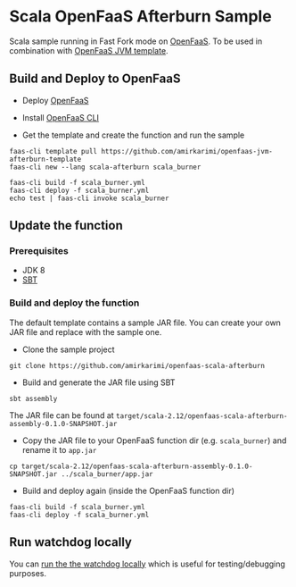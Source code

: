 # Scala OpenFaaS Afterburn Sample

Scala sample running in Fast Fork mode on [OpenFaaS](openfaas.com). To be used in combination with [OpenFaaS JVM template](https://github.com/amirkarimi/openfaas-jvm-afterburn-template).

## Build and Deploy to OpenFaaS

* Deploy [OpenFaaS](https://github.com/openfaas/faas#get-started-with-openfaas)

* Install [OpenFaaS CLI](https://github.com/openfaas/faas-cli#get-started-install-the-cli)

* Get the template and create the function and run the sample

```
faas-cli template pull https://github.com/amirkarimi/openfaas-jvm-afterburn-template
faas-cli new --lang scala-afterburn scala_burner

faas-cli build -f scala_burner.yml
faas-cli deploy -f scala_burner.yml
echo test | faas-cli invoke scala_burner
```

## Update the function

### Prerequisites

* JDK 8
* [SBT](http://www.scala-sbt.org/download.html)

### Build and deploy the function

The default template contains a sample JAR file. You can create your own JAR file and replace with the sample one.

* Clone the sample project

```
git clone https://github.com/amirkarimi/openfaas-scala-afterburn
```

* Build and generate the JAR file using SBT

```
sbt assembly
```

The JAR file can be found at `target/scala-2.12/openfaas-scala-afterburn-assembly-0.1.0-SNAPSHOT.jar`

* Copy the JAR file to your OpenFaaS function dir (e.g. `scala_burner`) and rename it to `app.jar`

```
cp target/scala-2.12/openfaas-scala-afterburn-assembly-0.1.0-SNAPSHOT.jar ../scala_burner/app.jar
```

* Build and deploy again (inside the OpenFaaS function dir)

```
faas-cli build -f scala_burner.yml
faas-cli deploy -f scala_burner.yml
```

## Run watchdog locally

You can [run the the watchdog locally](https://github.com/amirkarimi/openfaas-scala-afterburn#run-watchdog-locally) which is useful for testing/debugging purposes.
